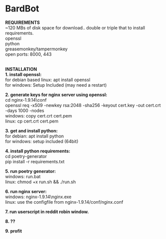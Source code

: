 # BardBot

**REQUIREMENTS** <br />
~120 MBs of disk space for download.. double or triple that to install requirements. <br />
openssl <br />
python <br />
greasemonkey/tampermonkey <br />
open ports: 8000, 443 <br /> <br />

**INSTALLATION** <br />
**1. install openssl:** <br />
for debian based linux: apt install openssl <br />
for windows: Setup Included (may need a restart) <br />

**2. generate keys for nginx server using openssl:** <br />
cd nginx-1.9.14\conf <br />
openssl req -x509 -newkey rsa:2048 -sha256 -keyout cert.key -out cert.crt -days 1000 -nodes <br />
windows: copy cert.crt cert.pem <br />
linux: cp cert.crt cert.pem <br />

**3. get and install python:** <br />
for debian: apt install python <br />
for windows: setup included (64bit) <br />

**4. install python requirements:** <br />
cd poetry-generator <br />
pip install -r requirements.txt <br />

**5. run poetry generator:** <br />
windows: run.bat <br />
linux: chmod +x run.sh && ./run.sh <br />

**6. run nginx server:** <br />
windows: nginx-1.9.14\nginx.exe <br />
linux: use the configfile from nginx-1.9.14/conf/nginx.conf <br />

**7. run userscript in reddit robin window.** <br />

**8. ??**<br />

**9. profit**
